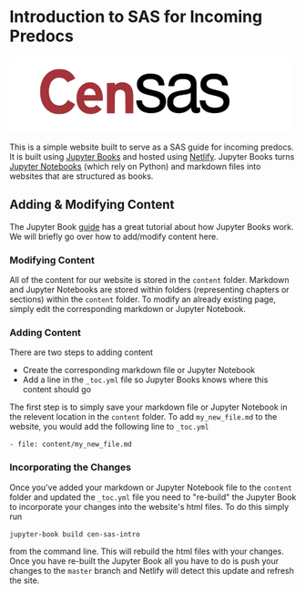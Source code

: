 # Introduction to SAS for Incoming Predocs

<img src="images/censas.png" alt="drawing" width="500"/>

This is a simple website built to serve as a SAS guide for incoming predocs. It is built using [Jupyter Books](https://jupyterbook.org/intro.html) and hosted using [Netlify](https://www.netlify.com/). Jupyter Books turns [Jupyter Notebooks](https://jupyter.org/) (which rely on Python) and markdown files into websites that are structured as books. 

## Adding & Modifying Content

The Jupyter Book [guide](https://jupyterbook.org/start/overview.html) has a great tutorial about how Jupyter Books work. We will briefly go over how to add/modify content here. 

### Modifying Content

All of the content for our website is stored in the `content` folder. Markdown and Jupyter Notebooks are stored within folders (representing chapters or sections) within the `content` folder. To modify an already existing page, simply edit the corresponding markdown or Jupyter Notebook. 

### Adding Content

There are two steps to adding content

- Create the corresponding markdown file or Jupyter Notebook
- Add a line in the `_toc.yml` file so Jupyter Books knows where this content should go

The first step is to simply save your markdown file or Jupyter Notebook in the relevent location in the `content` folder. To add `my_new_file.md` to the website, you would add the following line to `_toc.yml`

```
- file: content/my_new_file.md
```

### Incorporating the Changes

Once you've added your markdown or Jupyter Notebook file to the `content` folder and updated the `_toc.yml` file you need to "re-build" the Jupyter Book to incorporate your changes into the website's html files. To do this simply run 

```
jupyter-book build cen-sas-intro
```

from the command line. This will rebuild the html files with your changes. Once you have re-built the Jupyter Book all you have to do is push your changes to the `master` branch and Netlify will detect this update and refresh the site. 
